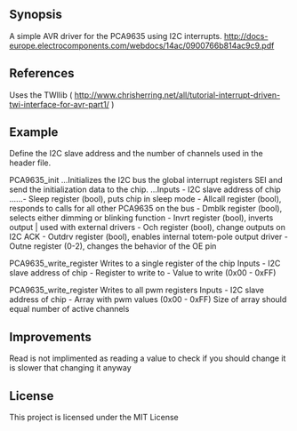 ## Synopsis

A simple AVR driver for the PCA9635 using I2C interrupts.
http://docs-europe.electrocomponents.com/webdocs/14ac/0900766b814ac9c9.pdf

## References

Uses the TWIlib ( http://www.chrisherring.net/all/tutorial-interrupt-driven-twi-interface-for-avr-part1/ )

## Example

Define the I2C slave address and the number of channels used in the header file.

PCA9635_init 
...Initializes the I2C bus the global interrupt registers SEI and send the initialization data to the chip.
...Inputs 	- I2C slave address of chip
......- Sleep register (bool), puts chip in sleep mode 
			- Allcall register (bool), responds to calls for all other PCA9635 on the bus
			- Dmblk register (bool), selects either dimming or blinking function
			- Invrt register (bool), inverts output | used with external drivers
			- Och register (bool), change outputs on I2C ACK
			- Outdrv register (bool), enables internal totem-pole output driver
			- Outne register (0-2), changes the behavior of the OE pin

PCA9635_write_register
	Writes to a single register of the chip
	Inputs	- I2C slave address of chip
			- Register to write to
			- Value to write (0x00 - 0xFF)

PCA9635_write_register
	Writes to all pwm registers
	Inputs	- I2C slave address of chip
			- Array with pwm values (0x00 - 0xFF) Size of array should equal number of active channels

## Improvements

Read is not implimented as reading a value to check if you should change it is slower that changing it anyway

## License

This project is licensed under the MIT License